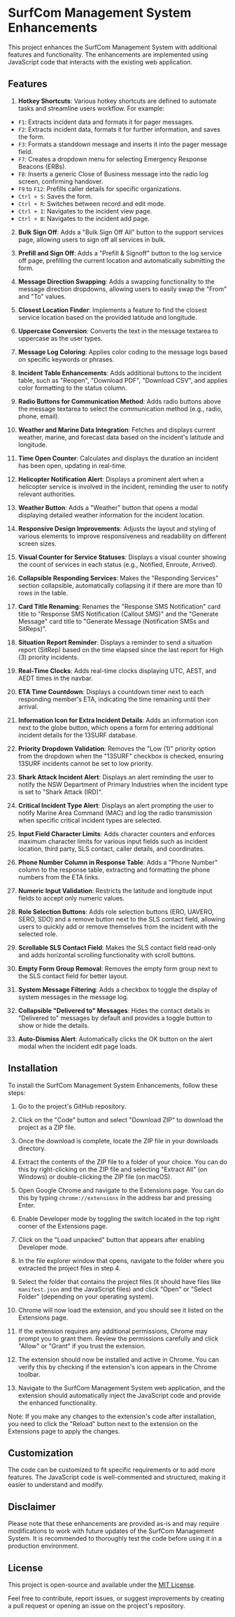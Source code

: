 # SurfCom Management System Enhancements

This project enhances the SurfCom Management System with additional features and functionality. The enhancements are implemented using JavaScript code that interacts with the existing web application.

## Features

1. **Hotkey Shortcuts**: Various hotkey shortcuts are defined to automate tasks and streamline users workflow. For example:
 - `F1`: Extracts incident data and formats it for pager messages.
 - `F2`: Extracts incident data, formats it for further information, and saves the form.
 - `F3`: Formats a standdown message and inserts it into the pager message field.
 - `F7`: Creates a dropdown menu for selecting Emergency Response Beacons (ERBs).
 - `F8`: Inserts a generic Close of Business message into the radio log screen, confirming handover.
 - `F9` to `F12`: Prefills caller details for specific organizations.
 - `Ctrl + S`: Saves the form.
 - `Ctrl + R`: Switches between record and edit mode.
 - `Ctrl + I`: Navigates to the incident view page.
 - `Ctrl + B`: Navigates to the incident add page.

2. **Bulk Sign Off**: Adds a "Bulk Sign Off All" button to the support services page, allowing users to sign off all services in bulk.

3. **Prefill and Sign Off**: Adds a "Prefill & Signoff" button to the log service off page, prefilling the current location and automatically submitting the form.

4. **Message Direction Swapping**: Adds a swapping functionality to the message direction dropdowns, allowing users to easily swap the "From" and "To" values.

5. **Closest Location Finder**: Implements a feature to find the closest service location based on the provided latitude and longitude.

6. **Uppercase Conversion**: Converts the text in the message textarea to uppercase as the user types.

7. **Message Log Coloring**: Applies color coding to the message logs based on specific keywords or phrases.

8. **Incident Table Enhancements**: Adds additional buttons to the incident table, such as "Reopen", "Download PDF", "Download CSV", and applies color formatting to the status column.

9. **Radio Buttons for Communication Method**: Adds radio buttons above the message textarea to select the communication method (e.g., radio, phone, email).

10. **Weather and Marine Data Integration**: Fetches and displays current weather, marine, and forecast data based on the incident's latitude and longitude.

11. **Time Open Counter**: Calculates and displays the duration an incident has been open, updating in real-time.

12. **Helicopter Notification Alert**: Displays a prominent alert when a helicopter service is involved in the incident, reminding the user to notify relevant authorities.

13. **Weather Button**: Adds a "Weather" button that opens a modal displaying detailed weather information for the incident location.

14. **Responsive Design Improvements**: Adjusts the layout and styling of various elements to improve responsiveness and readability on different screen sizes.

15. **Visual Counter for Service Statuses**: Displays a visual counter showing the count of services in each status (e.g., Notified, Enroute, Arrived).

16. **Collapsible Responding Services**: Makes the "Responding Services" section collapsible, automatically collapsing it if there are more than 10 rows in the table.

17. **Card Title Renaming**: Renames the "Response SMS Notification" card title to "Response SMS Notification (Callout SMS)" and the "Generate Message" card title to "Generate Message (Notification SMSs and SitReps)".

18. **Situation Report Reminder**: Displays a reminder to send a situation report (SitRep) based on the time elapsed since the last report for High (3) priority incidents.

19. **Real-Time Clocks**: Adds real-time clocks displaying UTC, AEST, and AEDT times in the navbar.

20. **ETA Time Countdown**: Displays a countdown timer next to each responding member's ETA, indicating the time remaining until their arrival.

21. **Information Icon for Extra Incident Details**: Adds an information icon next to the globe button, which opens a form for entering additional incident details for the 13SURF database.

22. **Priority Dropdown Validation**: Removes the "Low (1)" priority option from the dropdown when the "13SURF" checkbox is checked, ensuring 13SURF incidents cannot be set to low priority.

23. **Shark Attack Incident Alert**: Displays an alert reminding the user to notify the NSW Department of Primary Industries when the incident type is set to "Shark Attack (IRD)".

24. **Critical Incident Type Alert**: Displays an alert prompting the user to notify Marine Area Command (MAC) and log the radio transmission when specific critical incident types are selected.

25. **Input Field Character Limits**: Adds character counters and enforces maximum character limits for various input fields such as incident location, third party, SLS contact, caller details, and coordinates.

26. **Phone Number Column in Response Table**: Adds a "Phone Number" column to the response table, extracting and formatting the phone numbers from the ETA links.

27. **Numeric Input Validation**: Restricts the latitude and longitude input fields to accept only numeric values.

28. **Role Selection Buttons**: Adds role selection buttons (ERO, UAVERO, SERO, SDO) and a remove button next to the SLS contact field, allowing users to quickly add or remove themselves from the incident with the selected role.

29. **Scrollable SLS Contact Field**: Makes the SLS contact field read-only and adds horizontal scrolling functionality with scroll buttons.

30. **Empty Form Group Removal**: Removes the empty form group next to the SLS contact field for better layout.

31. **System Message Filtering**: Adds a checkbox to toggle the display of system messages in the message log.

32. **Collapsible "Delivered to" Messages**: Hides the contact details in "Delivered to" messages by default and provides a toggle button to show or hide the details.

33. **Auto-Dismiss Alert**: Automatically clicks the OK button on the alert modal when the incident edit page loads.

## Installation

To install the SurfCom Management System Enhancements, follow these steps:

1. Go to the project's GitHub repository.

2. Click on the "Code" button and select "Download ZIP" to download the project as a ZIP file.

3. Once the download is complete, locate the ZIP file in your downloads directory.

4. Extract the contents of the ZIP file to a folder of your choice. You can do this by right-clicking on the ZIP file and selecting "Extract All" (on Windows) or double-clicking the ZIP file (on macOS).

5. Open Google Chrome and navigate to the Extensions page. You can do this by typing `chrome://extensions` in the address bar and pressing Enter.

6. Enable Developer mode by toggling the switch located in the top right corner of the Extensions page.

7. Click on the "Load unpacked" button that appears after enabling Developer mode.

8. In the file explorer window that opens, navigate to the folder where you extracted the project files in step 4.

9. Select the folder that contains the project files (it should have files like `manifest.json` and the JavaScript files) and click "Open" or "Select Folder" (depending on your operating system).

10. Chrome will now load the extension, and you should see it listed on the Extensions page.

11. If the extension requires any additional permissions, Chrome may prompt you to grant them. Review the permissions carefully and click "Allow" or "Grant" if you trust the extension.

12. The extension should now be installed and active in Chrome. You can verify this by checking if the extension's icon appears in the Chrome toolbar.

13. Navigate to the SurfCom Management System web application, and the extension should automatically inject the JavaScript code and provide the enhanced functionality.

Note: If you make any changes to the extension's code after installation, you need to click the "Reload" button next to the extension on the Extensions page to apply the changes.

## Customization

The code can be customized to fit specific requirements or to add more features. The JavaScript code is well-commented and structured, making it easier to understand and modify.

## Disclaimer

Please note that these enhancements are provided as-is and may require modifications to work with future updates of the SurfCom Management System. It is recommended to thoroughly test the code before using it in a production environment.

## License

This project is open-source and available under the [MIT License](LICENSE).

Feel free to contribute, report issues, or suggest improvements by creating a pull request or opening an issue on the project's repository.